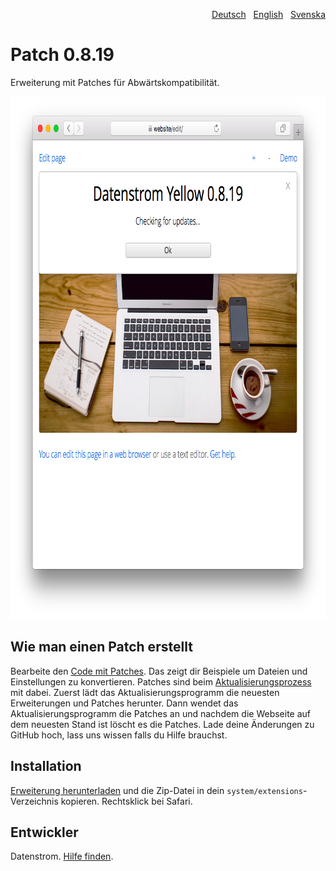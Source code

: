 <p align="right"><a href="README-de.md">Deutsch</a> &nbsp; <a href="README.md">English</a> &nbsp; <a href="README-sv.md">Svenska</a></p>

# Patch 0.8.19

Erweiterung mit Patches für Abwärtskompatibilität.

<p align="center"><img src="patch-screenshot.png?raw=true" width="795" height="836" alt="Bildschirmfoto"></p>

## Wie man einen Patch erstellt

Bearbeite den [Code mit Patches](https://github.com/datenstrom/yellow-extensions/blob/master/source/patch/patch.php). Das zeigt dir Beispiele um Dateien und Einstellungen zu konvertieren. Patches sind beim [Aktualisierungsprozess](https://github.com/datenstrom/yellow-extensions/tree/master/source/update/README-de.md) mit dabei. Zuerst lädt das Aktualisierungsprogramm die neuesten Erweiterungen und Patches herunter. Dann wendet das Aktualisierungsprogramm die Patches an und nachdem die Webseite auf dem neuesten Stand ist löscht es die Patches. Lade deine Änderungen zu GitHub hoch, lass uns wissen falls du Hilfe brauchst.

## Installation

[Erweiterung herunterladen](https://github.com/datenstrom/yellow-extensions/raw/master/zip/patch.zip) und die Zip-Datei in dein `system/extensions`-Verzeichnis kopieren. Rechtsklick bei Safari.

## Entwickler

Datenstrom. [Hilfe finden](https://datenstrom.se/de/yellow/help/).
